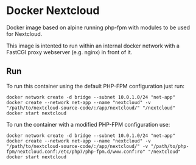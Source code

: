 # Docker Nextcloud

Docker image based on alpine running php-fpm with modules to be used for Nextcloud.

This image is intented to run within an internal docker network with a FastCGI proxy webserver (e.g. nginx) in front of it.



## Run

To run this container using the default PHP-FPM configuration just run:
```
docker network create -d bridge --subnet 10.0.1.0/24 "net-app"
docker create --network net-app --name "nextcloud" -v "/path/to/nextcloud-source-code/:/app/nextcloud/" "/nextcloud"
docker start nextcloud
```

To run the container with a modified PHP-FPM configuration use:
```
docker network create -d bridge --subnet 10.0.1.0/24 "net-app"
docker create --network net-app --name "nextcloud" -v "/path/to/nextcloud-source-code/:/app/nextcloud/" -v "/path/to/php-fpm/nextcloud.conf:/etc/php7/php-fpm.d/www.conf:ro" "/nextcloud"
docker start nextcloud
```
